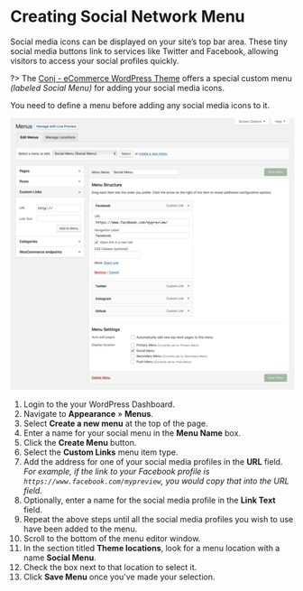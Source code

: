 # Creating Social Network Menu

Social media icons can be displayed on your site’s top bar area. These tiny social media buttons link to services like Twitter and Facebook, allowing visitors to access your social profiles quickly.

?> The [Conj - eCommerce WordPress Theme](https://themeforest.net/item/conj-ecommerce-wordpress-theme/21935639?ref=mypreview) offers a special custom menu *(labeled Social Menu)* for adding your social media icons.

You need to define a menu before adding any social media icons to it.

![Creating Social Network Menu](img/social-media-icons-menu.png)

1. Login to the your WordPress Dashboard.
2. Navigate to **Appearance** » **Menus**.
3. Select **Create a new menu** at the top of the page.
4. Enter a name for your social menu in the **Menu Name** box.
5. Click the **Create Menu** button.
6. Select the **Custom Links** menu item type.
7. Add the address for one of your social media profiles in the **URL** field.<br/>*For example, if the link to your Facebook profile is `https://www.facebook.com/mypreview`, you would copy that into the URL field.*
8. Optionally, enter a name for the social media profile in the **Link Text** field.
9. Repeat the above steps until all the social media profiles you wish to use have been added to the menu.
10. Scroll to the bottom of the menu editor window.
11. In the section titled **Theme locations**, look for a menu location with a name **Social Menu**.
12. Check the box next to that location to select it.
13. Click **Save Menu** once you've made your selection.
